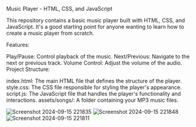 Music Player - HTML, CSS, and JavaScript

This repository contains a basic music player built with HTML, CSS, and JavaScript. It's a good starting point for anyone wanting to learn how to create a music player from scratch.

Features:

Play/Pause: Control playback of the music.
Next/Previous: Navigate to the next or previous track.
Volume Control: Adjust the volume of the audio.
Project Structure:

index.html: The main HTML file that defines the structure of the player.
style.css: The CSS file responsible for styling the player's appearance.
script.js: The JavaScript file that handles the player's functionality and interactions.
assets/songs/: A folder containing your MP3 music files.

![Screenshot 2024-09-15 221835](https://github.com/user-attachments/assets/da8bf491-4d34-4571-8f2b-127622b739d0)
![Screenshot 2024-09-15 221848](https://github.com/user-attachments/assets/55344b7a-8125-4bb4-bce8-79f69f8a900d)
![Screenshot 2024-09-15 221811](https://github.com/user-attachments/assets/1238b6f5-eb61-4d7a-8ce3-f66abe60daf7)


